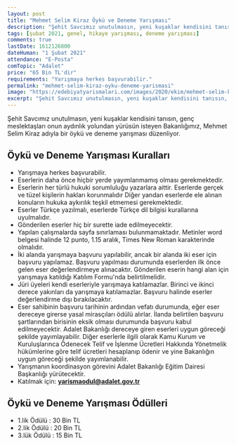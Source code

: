 ```yaml
---
layout: post
title: "Mehmet Selim Kiraz Öykü ve Deneme Yarışması"
description: "Şehit Savcımız unutulmasın, yeni kuşaklar kendisini tanısın, genç meslektaşları onun aydınlık yolundan yürüsün isteyen Bakanlığımız, Mehmet Selim Kiraz adıyla bir öykü ve deneme yarışması düzenliyor."
tags: [şubat 2021, genel, hikaye yarışması, deneme yarışması]
comments: true
lastDate: 1612126800  
dateHuman: "1 Şubat 2021"
attendance: "E-Posta"
comTopic: "Adalet"
price: "65 Bin TL'dir"
requirements: "Yarışmaya herkes başvurabilir."
permalink: "mehmet-selim-kiraz-oyku-deneme-yarismasi"
image: "https://edebiyatyarismalari.com/images/2020/ekim/mehmet-selim-kiraz-oyku-deneme-yarismasi.jpg"
excerpt: "Şehit Savcımız unutulmasın, yeni kuşaklar kendisini tanısın, genç meslektaşları onun aydınlık yolundan yürüsün isteyen Bakanlığımız, Mehmet Selim Kiraz adıyla bir öykü ve deneme yarışması düzenliyor."
---
```


Şehit Savcımız unutulmasın, yeni kuşaklar kendisini tanısın, genç meslektaşları onun aydınlık yolundan yürüsün isteyen Bakanlığımız, Mehmet Selim Kiraz adıyla bir öykü ve deneme yarışması düzenliyor.  

## Öykü ve Deneme Yarışması Kuralları
- Yarışmaya herkes başvurabilir.
- Eserlerin daha önce hiçbir yerde yayımlanmamış olması gerekmektedir.
- Eserlerin her türlü hukuki sorumluluğu yazarlara aittir. Eserlerde gerçek ve tüzel kişilerin hakları korunmalıdır Diğer yandan eserlerde ele alınan konuların hukuka aykırılık teşkil etmemesi gerekmektedir.
- Eserler Türkçe yazılmalı, eserlerde Türkçe dil bilgisi kurallarına uyulmalıdır.
- Gönderilen eserler hiç bir surette iade edilmeyecektir.
- Yapılan çalışmalarda sayfa sınırlaması bulunmamaktadır. Metinler word belgesi halinde 12 punto, 1.15 aralık, Times New Roman karakterinde olmalıdır.
- İki alanda yarışmaya başvuru yapılabilir, ancak bir alanda iki eser için başvuru yapılamaz. Başvuru yapılması durumunda eserlerden ilk önce gelen eser değerlendirmeye alınacaktır. Gönderilen eserin hangi alan için yarışmaya
katıldığı Katılım Formu'nda belirtilmelidir.
- Jüri üyeleri kendi eserleriyle yarışmaya katılamazlar. Birinci ve ikinci derece yakınları da yarışmaya katılamazlar. Başvuru halinde eserler değerlendirme dışı bırakılacaktır.
- Eser sahibinin başvuru tarihinin ardından vefatı durumunda, eğer eser dereceye girerse yasal mirasçıları ödülü alırlar. İlanda belirtilen başvuru şartlarından birisinin eksik olması durumunda başvuru kabul edilmeyecektir. Adalet Bakanlığı dereceye giren eserleri uygun göreceği şekilde yayımlayabilir. Diğer eserlerle ilgili olarak Kamu Kurum ve Kuruluşlarınca Ödenecek Telif ve İşlenme Ücretleri Hakkında Yönetmelik hükümlerine göre telif ücretleri hesaplanıp ödenir ve yine Bakanlığın uygun göreceği şekilde yayımlanabilir.
- Yarışmanın koordinasyon görevini Adalet Bakanlığı Eğitim Dairesi Başkanlığı yürütecektir.
- Katılmak için: **yarismaodul@adalet.gov.tr**

## Öykü ve Deneme Yarışması Ödülleri
- 1.lik Ödülü : 30 Bin TL
- 2.lik Ödülü : 20 Bin TL
- 3.lük Ödülü : 15 Bin TL